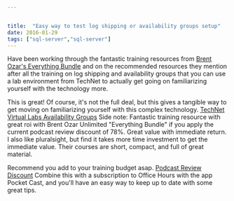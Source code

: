 ```yaml
---


title:  "Easy way to test log shipping or availability groups setup"
date: 2016-01-29
tags: ["sql-server","sql-server"]
---
```


Have been working through the fantastic training resources from [Brent Ozar's Everything Bundle](http://bit.ly/learnlotsofstuff) and on the recommended resources they mention after all the training on log shipping and availability groups that you can use a lab environment from TechNet to actually get going on familiarizing yourself with the technology more.

This is great! Of course, it's not the full deal, but this gives a tangible way to get moving on familiarizing yourself with this complex technology.
[TechNet Virtual Labs Availability Groups](http://bit.ly/1WRXAQj)
Side note: Fantastic training resource with great roi with Brent Ozar Unlimited "Everything Bundle" if you apply the current podcast review discount of 78%. Great value with immediate return. I also like pluralsight, but find it takes more time investment to get the immediate value. Their courses are short, compact, and full of great material.

Recommend you add to your training budget asap. [Podcast Review Discount](http://bit.ly/1WRXNmx)
Combine this with a subscription to Office Hours with the app Pocket Cast, and you'll have an easy way to keep up to date with some great tips.
